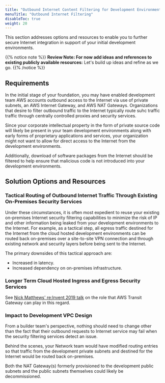```yaml
---
title: "Outbound Internet Content Filtering for Development Environments"
menuTitle: "Outbound Internet Filtering"
disableToc: true
weight: 20
---
```


This section addresses options and resources to enable you to further secure Internet integration in support of your initial development environments.

{{% notice note %}}
**Review Note: For now add ideas and references to existing publicly available resources:** Let's build up ideas and refine as we go.
{{% /notice %}}

## Requirements

In the initial stage of your foundation, you may have enabled development team AWS accounts outbound access to the Internet via use of private subnets, an AWS Internet Gateway, and AWS NAT Gateways.  Organizations that desire to filter outbound traffic to the Internet typically route suhc traffic traffic through centrally controlled proxies and security services.

Since your corporate intellectual property in the form of private source code will likely be present in your team development environments along with early forms of proprietary applications and services, your organization might not want to allow for direct access to the Internet from the development environments.

Additionally, download of software packages from the Internet should be filtered to help ensure that malicious code is not introduced into your development environments.

## Solution Options and Resources

### Tactical Routing of Outbound Internet Traffic Through Existing On-Premises Security Services
Under these circumstances, it is often most expedient to reuse your existing on-premises Internet security filtering capabilities to minimize the risk of IP and other information being leaked from your development environments to the Internet.   For example, as a tactical step, all egress traffic destined for the Internet from the cloud hosted development environments can be routed back on-premises over a site-to-site VPN connection and through existing network and security layers before being sent to the Internet.

The primary downsides of this tactical approach are:
* Increased in latency.
* Increased dependency on on-premises infrastructure.

### Longer Term Cloud Hosted Ingress and Egress Security Services

See [Nick Matthews' re:Invent 2019 talk](https://youtu.be/9Nikqn_02Oc?t=2304) on the role that AWS Transit Gateway can play in this regard.

### Impact to Development VPC Design

From a builder team's perspective, nothing should need to change other than the fact that their outbound requests to Internet service may fail when the security filtering services detect an issue.

Behind the scenes, your Network team would have modified routing entries so that traffic from the development private subnets and destined for the Internet would be routed back on-premises.

Both the NAT Gateway(s) formerly provisioned to the development public subnets and the public subnets themselves could likely be decommissioned.
